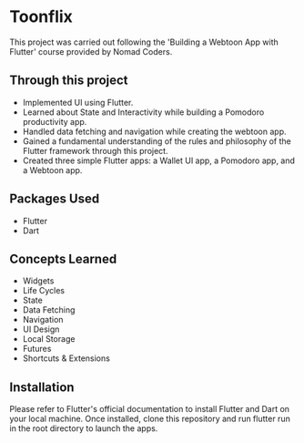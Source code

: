 # Toonflix

This project was carried out following the 'Building a Webtoon App with Flutter' course provided by Nomad Coders.

## Through this project

- Implemented UI using Flutter.
- Learned about State and Interactivity while building a Pomodoro productivity app.
- Handled data fetching and navigation while creating the webtoon app.
- Gained a fundamental understanding of the rules and philosophy of the Flutter framework through this project.
- Created three simple Flutter apps: a Wallet UI app, a Pomodoro app, and a Webtoon app.

## Packages Used

- Flutter
- Dart

## Concepts Learned

- Widgets
- Life Cycles
- State
- Data Fetching
- Navigation
- UI Design
- Local Storage
- Futures
- Shortcuts & Extensions

## Installation

Please refer to Flutter's official documentation to install Flutter and Dart on your local machine. Once installed, clone this repository and run flutter run in the root directory to launch the apps.

